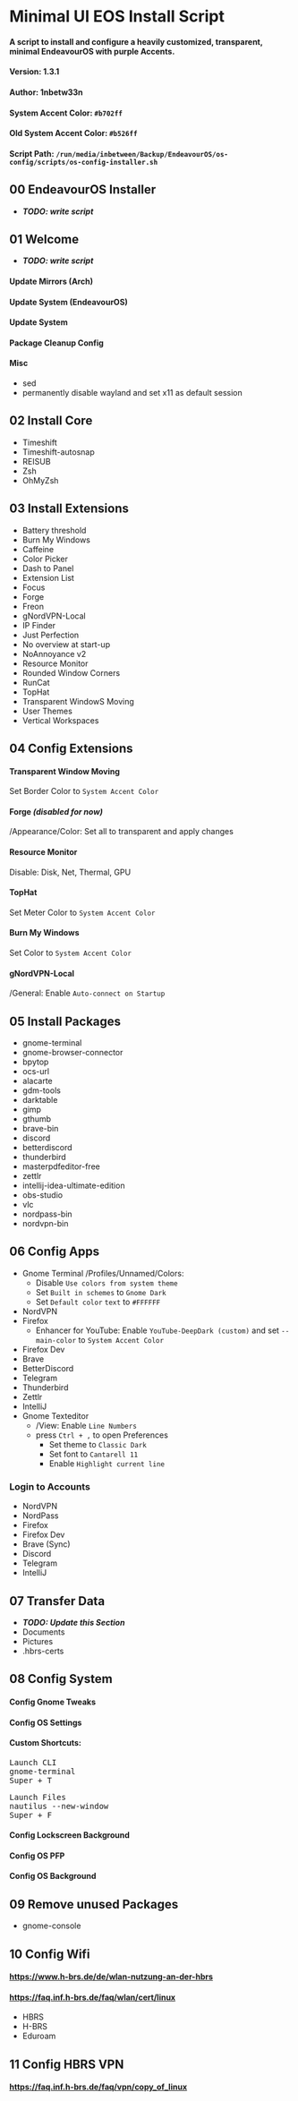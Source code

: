 # Minimal UI EOS Install Script
#### A script to install and configure a heavily customized, transparent, minimal EndeavourOS with purple Accents.
#### Version: 1.3.1
#### Author: 1nbetw33n
#### System Accent Color: `#b702ff`
#### Old System Accent Color: `#b526ff`
#### Script Path: `/run/media/inbetween/Backup/EndeavourOS/os-config/scripts/os-config-installer.sh`

## 00 EndeavourOS Installer
* _**TODO: write script**_

## 01 Welcome
* _**TODO: write script**_
#### Update Mirrors (Arch)
#### Update System (EndeavourOS)
#### Update System
#### Package Cleanup Config
#### Misc
* sed
* permanently disable wayland and set x11 as default session

## 02 Install Core
* Timeshift
* Timeshift-autosnap
* REISUB
* Zsh
* OhMyZsh

## 03 Install Extensions
* Battery threshold
* Burn My Windows
* Caffeine
* Color Picker
* Dash to Panel
* Extension List
* Focus
* Forge
* Freon
* gNordVPN-Local
* IP Finder
* Just Perfection
* No overview at start-up
* NoAnnoyance v2
* Resource Monitor
* Rounded Window Corners
* RunCat
* TopHat
* Transparent WindowS Moving
* User Themes
* Vertical Workspaces

## 04 Config Extensions
#### Transparent Window Moving
   Set Border Color to `System Accent Color`
#### Forge _(disabled for now)_
   /Appearance/Color: Set all to transparent and apply changes
#### Resource Monitor
   Disable: Disk, Net, Thermal, GPU
#### TopHat
   Set Meter Color to `System Accent Color`
#### Burn My Windows
   Set Color to `System Accent Color`
#### gNordVPN-Local
   /General: Enable `Auto-connect on Startup`

## 05 Install Packages
* gnome-terminal
* gnome-browser-connector
* bpytop
* ocs-url
* alacarte
* gdm-tools
* darktable
* gimp
* gthumb
* brave-bin
* discord
* betterdiscord
* thunderbird
* masterpdfeditor-free
* zettlr
* intellij-idea-ultimate-edition
* obs-studio
* vlc
* nordpass-bin
* nordvpn-bin

## 06 Config Apps
* Gnome Terminal
  /Profiles/Unnamed/Colors:
    * Disable `Use colors from system theme`
    * Set `Built in schemes` to `Gnome Dark`
    * Set `Default color` `text` to `#FFFFFF`
* NordVPN
* Firefox
    * Enhancer for YouTube: Enable `YouTube-DeepDark (custom)` and set `--main-color` to `System Accent Color`
* Firefox Dev
* Brave
* BetterDiscord
* Telegram
* Thunderbird
* Zettlr
* IntelliJ
* Gnome Texteditor
  * /View: Enable `Line Numbers`
  * press `Ctrl + ,` to open Preferences
    * Set theme to `Classic Dark`
    * Set font to `Cantarell 11`
    * Enable `Highlight current line`
    
### Login to Accounts
* NordVPN
* NordPass
* Firefox
* Firefox Dev
* Brave (Sync)
* Discord
* Telegram
* IntelliJ

## 07 Transfer Data
* _**TODO: Update this Section**_
*  Documents
*  Pictures
*  .hbrs-certs

## 08 Config System
#### Config Gnome Tweaks
#### Config OS Settings
#### Custom Shortcuts:
<pre>
Launch CLI
gnome-terminal
Super + T
</pre>
<pre>
Launch Files
nautilus --new-window
Super + F
</pre>

#### Config Lockscreen Background
#### Config OS PFP
#### Config OS Background

## 09 Remove unused Packages
* gnome-console

## 10 Config Wifi
#### https://www.h-brs.de/de/wlan-nutzung-an-der-hbrs
#### https://faq.inf.h-brs.de/faq/wlan/cert/linux
* HBRS
* H-BRS
* Eduroam

## 11 Config HBRS VPN
#### https://faq.inf.h-brs.de/faq/vpn/copy_of_linux


